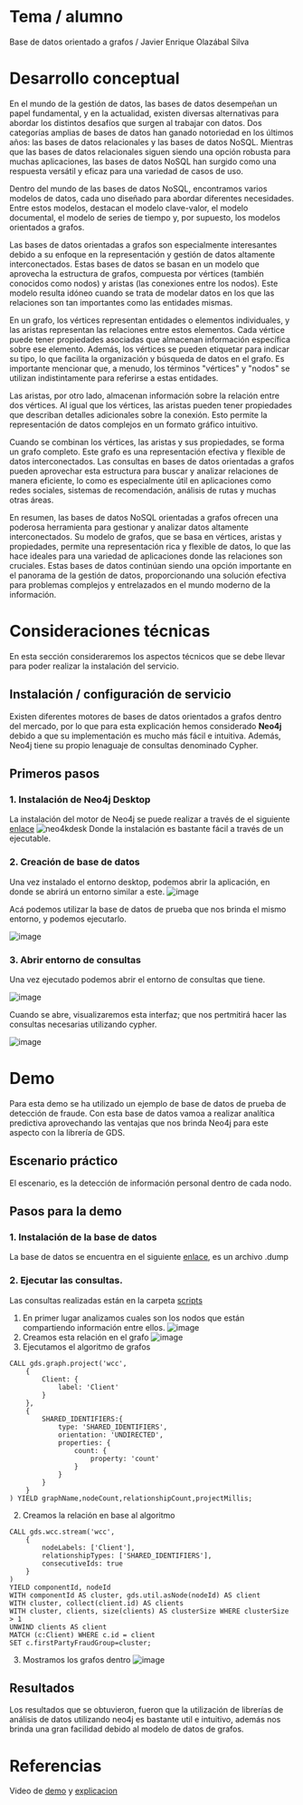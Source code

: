 # Tema / alumno

Base de datos orientado a grafos / Javier Enrique Olazábal Silva

# Desarrollo conceptual 
En el mundo de la gestión de datos, las bases de datos desempeñan un papel fundamental, y en la actualidad, existen diversas alternativas para abordar los distintos desafíos que surgen al trabajar con datos. Dos categorías amplias de bases de datos han ganado notoriedad en los últimos años: las bases de datos relacionales y las bases de datos NoSQL. Mientras que las bases de datos relacionales siguen siendo una opción robusta para muchas aplicaciones, las bases de datos NoSQL han surgido como una respuesta versátil y eficaz para una variedad de casos de uso.

Dentro del mundo de las bases de datos NoSQL, encontramos varios modelos de datos, cada uno diseñado para abordar diferentes necesidades. Entre estos modelos, destacan el modelo clave-valor, el modelo documental, el modelo de series de tiempo y, por supuesto, los modelos orientados a grafos.

Las bases de datos orientadas a grafos son especialmente interesantes debido a su enfoque en la representación y gestión de datos altamente interconectados. Estas bases de datos se basan en un modelo que aprovecha la estructura de grafos, compuesta por vértices (también conocidos como nodos) y aristas (las conexiones entre los nodos). Este modelo resulta idóneo cuando se trata de modelar datos en los que las relaciones son tan importantes como las entidades mismas.

En un grafo, los vértices representan entidades o elementos individuales, y las aristas representan las relaciones entre estos elementos. Cada vértice puede tener propiedades asociadas que almacenan información específica sobre ese elemento. Además, los vértices se pueden etiquetar para indicar su tipo, lo que facilita la organización y búsqueda de datos en el grafo. Es importante mencionar que, a menudo, los términos "vértices" y "nodos" se utilizan indistintamente para referirse a estas entidades.

Las aristas, por otro lado, almacenan información sobre la relación entre dos vértices. Al igual que los vértices, las aristas pueden tener propiedades que describan detalles adicionales sobre la conexión. Esto permite la representación de datos complejos en un formato gráfico intuitivo.

Cuando se combinan los vértices, las aristas y sus propiedades, se forma un grafo completo. Este grafo es una representación efectiva y flexible de datos interconectados. Las consultas en bases de datos orientadas a grafos pueden aprovechar esta estructura para buscar y analizar relaciones de manera eficiente, lo como es especialmente útil en aplicaciones como redes sociales, sistemas de recomendación, análisis de rutas y muchas otras áreas.

En resumen, las bases de datos NoSQL orientadas a grafos ofrecen una poderosa herramienta para gestionar y analizar datos altamente interconectados. Su modelo de grafos, que se basa en vértices, aristas y propiedades, permite una representación rica y flexible de datos, lo que las hace ideales para una variedad de aplicaciones donde las relaciones son cruciales. Estas bases de datos continúan siendo una opción importante en el panorama de la gestión de datos, proporcionando una solución efectiva para problemas complejos y entrelazados en el mundo moderno de la información.
# Consideraciones técnicas

En esta sección consideraremos los aspectos técnicos que se debe llevar para poder realizar la instalación del servicio. 

## Instalación / configuración de servicio

Existen diferentes motores de bases de datos orientados a grafos dentro del mercado, por lo que para esta explicación hemos considerado **Neo4j** debido a que su implementación es mucho más fácil e intuitiva. Además, Neo4j tiene su propio lenaguaje de consultas denominado Cypher. 


## Primeros pasos 

### 1. Instalación de Neo4j Desktop

La instalación del motor de Neo4j se puede realizar a través de el siguiente [enlace](https://neo4j.com/download/) 
![neo4kdesk](images/Screenshot_1.png)
Donde la instalación es bastante fácil a través de un ejecutable. 

### 2. Creación de base de datos 
Una vez instalado el entorno desktop, podemos abrir la aplicación, en donde se abrirá un entorno similar a este. 
![image](images/Screenshot_2.png)

Acá podemos utilizar la base de datos de prueba que nos brinda el mismo entorno, y podemos ejecutarlo.

![image](images/Screenshot_3.png)

### 3. Abrir entorno de consultas

Una vez ejecutado podemos abrir el entorno de consultas que tiene. 

![image](images/Screenshot_4.png)

Cuando se abre, visualizaremos esta interfaz; que nos pertmitirá hacer las consultas necesarias utilizando cypher. 

![image](images/Screenshot_5.png)

# Demo 
Para esta demo se ha utilizado un ejemplo de base de datos de prueba de detección de fraude. Con esta base de datos vamoa a realizar analítica predictiva aprovechando las ventajas que nos brinda Neo4j para este aspecto con la librería de GDS.  

## Escenario práctico 

El escenario, es la detección de información personal dentro de cada nodo. 

## Pasos para la demo 

### 1. Instalación de la base de datos

La base de datos se encuentra en el siguiente [enlace](https://github.com/neo4j-graph-examples/fraud-detection/tree/main/data), es un archivo .dump 

### 2. Ejecutar las consultas. 

Las consultas realizadas están en la carpeta [scripts](./scripts/fraud-detection.cypher)

1. En primer lugar analizamos cuales son los nodos que están compartiendo información entre ellos. 
![image](images/Screenshot_8.png)
1. Creamos esta relación en el grafo
![image](images/Screenshot_7.png)
1. Ejecutamos el algoritmo de grafos 
```cypher
CALL gds.graph.project('wcc',
    {
        Client: {
            label: 'Client'
        }
    },
    {
        SHARED_IDENTIFIERS:{
            type: 'SHARED_IDENTIFIERS',
            orientation: 'UNDIRECTED',
            properties: {
                count: {
                    property: 'count'
                }
            }
        }
    }
) YIELD graphName,nodeCount,relationshipCount,projectMillis;

```
2. Creamos la relación en base al algoritmo
```cypher
CALL gds.wcc.stream('wcc',
    {
        nodeLabels: ['Client'],
        relationshipTypes: ['SHARED_IDENTIFIERS'],
        consecutiveIds: true
    }
)
YIELD componentId, nodeId
WITH componentId AS cluster, gds.util.asNode(nodeId) AS client
WITH cluster, collect(client.id) AS clients
WITH cluster, clients, size(clients) AS clusterSize WHERE clusterSize > 1
UNWIND clients AS client
MATCH (c:Client) WHERE c.id = client
SET c.firstPartyFraudGroup=cluster;

```

3. Mostramos los grafos dentro
![image](images/Screenshot_6.png)


## Resultados 

Los resultados que se obtuvieron, fueron que la utilización de librerías de análisis de datos utilizando neo4j es bastante util e intuitivo, además nos brinda una gran facilidad debido al modelo de datos de grafos. 

# Referencias


Video de [demo](https://drive.google.com/file/d/1Ip_4U6X5FKiT4KaWyrvZsQ5dlPtHutMb/view?usp=sharing) y [explicacion](https://drive.google.com/file/d/1ItDAs4KHf37wKcgqOb5njsP27QhyGz2E/view?usp=sharing)